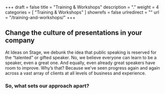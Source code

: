 +++
draft 		= false
title 		= "Training & Workshops"
description	= "."
weight		= 4
categories	= [ "Training & Workshops" ]
showrefs	= false
urlredirect	= ""
url 		= "/training-and-workshops/"
+++
## Change the culture of presentations in your company

At Ideas on Stage, we debunk the idea that public speaking is reserved for the “talented” or gifted speaker. No, we believe everyone can learn to be a speaker, even a great one. And equally, even already great speakers have room to improve. Why’s that? Because we’ve seen progress again and again across a vast array of clients at all levels of business and experience. 
### So, what sets our approach apart?
